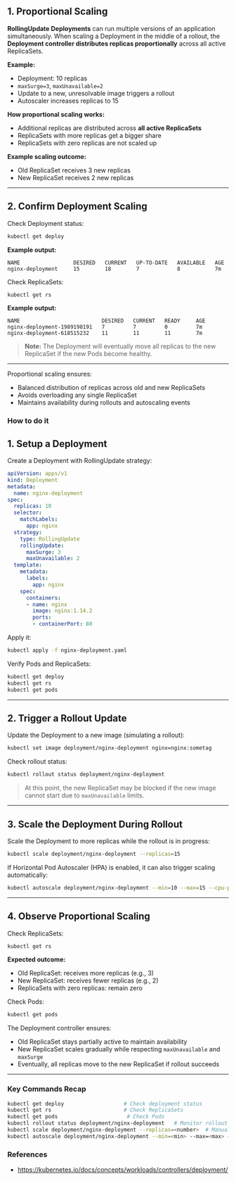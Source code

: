 
## 1. Proportional Scaling

**RollingUpdate Deployments** can run multiple versions of an application simultaneously.
When scaling a Deployment in the middle of a rollout, the **Deployment controller distributes replicas proportionally** across all active ReplicaSets.

**Example:**

* Deployment: 10 replicas
* `maxSurge=3`, `maxUnavailable=2`
* Update to a new, unresolvable image triggers a rollout
* Autoscaler increases replicas to 15

**How proportional scaling works:**

* Additional replicas are distributed across **all active ReplicaSets**
* ReplicaSets with more replicas get a bigger share
* ReplicaSets with zero replicas are not scaled up

**Example scaling outcome:**

* Old ReplicaSet receives 3 new replicas
* New ReplicaSet receives 2 new replicas

---

## 2. Confirm Deployment Scaling

Check Deployment status:

```bash
kubectl get deploy
```

**Example output:**

```
NAME                 DESIRED   CURRENT   UP-TO-DATE   AVAILABLE   AGE
nginx-deployment     15        18        7            8           7m
```

Check ReplicaSets:

```bash
kubectl get rs
```

**Example output:**

```
NAME                          DESIRED   CURRENT   READY     AGE
nginx-deployment-1989198191   7         7         0         7m
nginx-deployment-618515232    11        11        11        7m
```

> **Note:** The Deployment will eventually move all replicas to the new ReplicaSet if the new Pods become healthy.

---

Proportional scaling ensures:

* Balanced distribution of replicas across old and new ReplicaSets
* Avoids overloading any single ReplicaSet
* Maintains availability during rollouts and autoscaling events

### How to do it


## 1. Setup a Deployment

Create a Deployment with RollingUpdate strategy:

```yaml
apiVersion: apps/v1
kind: Deployment
metadata:
  name: nginx-deployment
spec:
  replicas: 10
  selector:
    matchLabels:
      app: nginx
  strategy:
    type: RollingUpdate
    rollingUpdate:
      maxSurge: 3
      maxUnavailable: 2
  template:
    metadata:
      labels:
        app: nginx
    spec:
      containers:
      - name: nginx
        image: nginx:1.14.2
        ports:
        - containerPort: 80
```

Apply it:

```bash
kubectl apply -f nginx-deployment.yaml
```

Verify Pods and ReplicaSets:

```bash
kubectl get deploy
kubectl get rs
kubectl get pods
```

---

## 2. Trigger a Rollout Update

Update the Deployment to a new image (simulating a rollout):

```bash
kubectl set image deployment/nginx-deployment nginx=nginx:sometag
```

Check rollout status:

```bash
kubectl rollout status deployment/nginx-deployment
```

> At this point, the new ReplicaSet may be blocked if the new image cannot start due to `maxUnavailable` limits.

---

## 3. Scale the Deployment During Rollout

Scale the Deployment to more replicas while the rollout is in progress:

```bash
kubectl scale deployment/nginx-deployment --replicas=15
```

If Horizontal Pod Autoscaler (HPA) is enabled, it can also trigger scaling automatically:

```bash
kubectl autoscale deployment/nginx-deployment --min=10 --max=15 --cpu-percent=80
```

---

## 4. Observe Proportional Scaling

Check ReplicaSets:

```bash
kubectl get rs
```

**Expected outcome:**

* Old ReplicaSet: receives more replicas (e.g., 3)
* New ReplicaSet: receives fewer replicas (e.g., 2)
* ReplicaSets with zero replicas: remain zero

Check Pods:

```bash
kubectl get pods
```

The Deployment controller ensures:

* Old ReplicaSet stays partially active to maintain availability
* New ReplicaSet scales gradually while respecting `maxUnavailable` and `maxSurge`
* Eventually, all replicas move to the new ReplicaSet if rollout succeeds

---

### Key Commands Recap

```bash
kubectl get deploy                   # Check deployment status
kubectl get rs                       # Check ReplicaSets
kubectl get pods                      # Check Pods
kubectl rollout status deployment/nginx-deployment   # Monitor rollout
kubectl scale deployment/nginx-deployment --replicas=<number>  # Manual scale
kubectl autoscale deployment/nginx-deployment --min=<min> --max=<max> --cpu-percent=<cpu>  # HPA
```

### References
- https://kubernetes.io/docs/concepts/workloads/controllers/deployment/